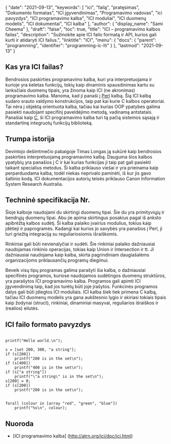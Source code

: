 {
  "date": "2021-09-13",
  "keywords": [
"ici",
"failą",
"pratęsimas",
"Dokumento formatas",
"ICI įgyvendinimas",
"Programavimo vadovas",
"ici pavyzdys",
"ICI programavimo kalba",
"ICI moduliai",
"ICI duomenų modelis",
"ICI dokumentai",
"ICI kalba"
],
  "author": {
    "display_name": "Sami Cheema"
},
  "draft": "false",
  "toc": true,
  "title": "ICI – programavimo kalbos failas",
  "description": "Sužinokite apie ICI failo formatą ir API, kurios gali kurti ir atidaryti ICI failus.",
  "linktitle": "ICI",
  "menu": {
    "docs": {
      "parent": "programming",
      "identifier": "programming-ic-lti"
}
},
  "lastmod": "2021-09-13"
}

## Kas yra ICI failas?

Bendrosios paskirties programavimo kalba, kuri yra interpretuojama ir kurioje yra keletas funkcijų, tokių kaip dinaminis spausdinimas kartu su lanksčiais duomenų tipais, yra žinoma kaip ICI (ne akronimas) programavimo kalba. Manoma, kad ji panaši į [Perl](/programming/pl/) kalbą. Šią ICI kalbą sudaro srauto valdymo konstrukcijos, taip pat kai kurie C kalbos operatoriai. Tai nėra į objektą orientuota kalba, tačiau kai kurias OOP ypatybes galima pasiekti naudojant specifinį paveldėjimo metodą, vadinamą antstatais. Panašiai kaip [C](/programming/c), ši ICI programavimo kalba turi tą pačią sistemos sąsają ir standartinę integruotų funkcijų biblioteką.


## Trumpa istorija ##

Devintojo dešimtmečio pabaigoje Timas Longas ją sukūrė kaip bendrosios paskirties interpretuojamą programavimo kalbą. Dauguma šios kalbos ypatybių yra panašios į C ir kai kurias funkcijas ji taip pat gali pasiekti taikant specialius metodus. Ši kalba priklauso viešai ir yra prieinama kaip perparduodama kalba, todėl niekas neprivalo paminėti, iš kur jis gavo šaltinio kodą. ICI dokumentacijos autorių teisės priklauso Canon Information System Research Australia.

## Techninė specifikacija Nr.

Šioje kalboje naudojami du skirtingi duomenų tipai. Šie du yra primityviųjų ir bendrųjų duomenų tipai. Abu jie apima skirtingus posakius pagal iš anksto apibrėžtą kalbos sudėtį. Ši kalba palaiko įvairius modulius, tokius kaip įdėtieji ir paprogramės. Kadangi kai kurios jo savybės yra panašios į Perl, ji turi griežtą integraciją su reguliariosiomis išraiškomis.

Rinkiniai gali būti nevienalyčiai ir sudėti. Šie rinkiniai palaiko dažniausiai naudojamas rinkinio operacijas, tokias kaip Union ir Intersection ir tt. Ji dažniausiai naudojama kaip kalba, skirta pagrindiniam daugiašalėms organizacijoms priklausančių programų diegimui.

Beveik visų tipų programas galima parašyti šia kalba, o dažniausiai specifinės programos, kuriose naudojamos sudėtingos duomenų struktūros, yra parašytos ICI programavimo kalba. Programos gali apimti ICI įgyvendinimą taip, kad jos turėtų būti joje įrašytos. Funkcinės programos dalys gali būti įdiegtos ICI moduliais. ICI kalba šiek tiek primena C kalbą, tačiau ICI duomenų modelis yra gana aukštesnio lygio ir skiriasi tokiais tipais kaip žodynai (struct), rinkiniai, dinaminiai masyvai, reguliarios išraiškos ir (realios) eilutės.


## ICI failo formato pavyzdys ##

```

printf("Hello world.\n");

```

```
s = [set 200, 300, "a string"];
if (s[200])
	printf("200 is in the set\n");
if (s[400])
	printf("400 is in the set\n");
if (s["a string"])
	printf("\"a string\" is in the set\n");
s[200] = 0;
if (s[200])
	printf("200 is in the set\n");

```

```

forall (colour in [array "red", "green", "blue"])
	printf("%s\n", colour);

```

## Nuoroda ##

* [ICI programavimo kalba] (http://atrn.org/ici/doc/ici.html)




